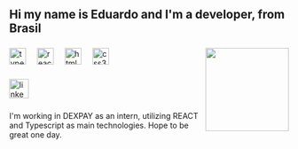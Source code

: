 <h2 align="left">Hi my name is Eduardo and I'm a developer, from Brasil</h2>

###

<img align="right" height="150" src=https://github.com/Celoba1/Celoba1/assets/109704814/d4a09eee-80aa-42a6-8e47-9b3ee671d896 />


###

<div align="left">
  <img src="https://cdn.jsdelivr.net/gh/devicons/devicon/icons/typescript/typescript-plain.svg" height="30" alt="typescript logo"  />
  <img width="12" />
  <img src="https://cdn.jsdelivr.net/gh/devicons/devicon/icons/react/react-original.svg" height="30" alt="react logo"  />
  <img width="12" />
  <img src="https://cdn.jsdelivr.net/gh/devicons/devicon/icons/html5/html5-plain.svg" height="30" alt="html5 logo"  />
  <img width="12" />
  <img src="https://cdn.jsdelivr.net/gh/devicons/devicon/icons/css3/css3-plain.svg" height="30" alt="css3 logo"  />
</div>

###

<div align="left">
  <a href="https://www.linkedin.com/in/eduardo-a-magalhaes/" target="_blank">
    <img src="https://img.shields.io/static/v1?message=LinkedIn&logo=linkedin&label=&color=white&logoColor=black&labelColor=&style=for-the-badge" height="35" alt="linkedin logo"  />
  </a>
</div>

###

<p align="left">I'm working in DEXPAY as an intern, utilizing REACT and Typescript as main technologies. Hope to be great one day.</p>

###

